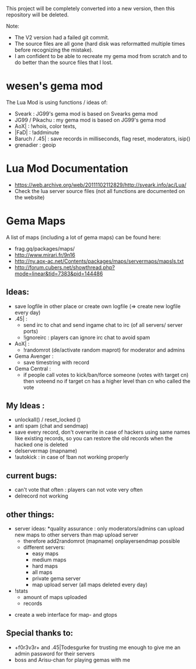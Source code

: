 This project will be completely converted into a new version, then this repository will be deleted.

Note:
* The V2 version had a failed git commit.
* The source files are all gone (hard disk was reformatted multiple times before recognizing the mistake).
* I am confident to be able to recreate my gema mod from scratch and to do better than the source files that I lost.

# wesen's gema mod

The Lua Mod is using functions / ideas of:

- Sveark : JG99's gema mod is based on Svearks gema mod
- JG99 / Pikachu	: my gema mod is based on JG99's gema mod
- AoX| : !whois, color texts, 
- |FaD|			: !addminute
- Baruch / .45|	: save records in milliseconds, flag reset, moderators, isip()
- grenadier		: geoip

# Lua Mod Documentation

* https://web.archive.org/web/20111102112829/http://sveark.info/ac/Lua/
* Check the lua server source files (not all functions are documented on the website)

# Gema Maps

A list of maps (including a lot of gema maps) can be found here:

* frag.gq/packages/maps/
* http://www.mirari.fr/9n16
* http://ny.aox-ac.net/Contents/packages/maps/servermaps/mapsls.txt
* http://forum.cubers.net/showthread.php?mode=linear&tid=7383&pid=144486


## Ideas:

- save logfile in other place or create own logfile (=> create new logfile every day)
- .45| : 
  * send irc to chat and send ingame chat to irc (of all servers/ server ports)
  * !ignoreirc : players can ignore irc chat to avoid spam
- AoX| :
  * !randomrot  (de/activate random maprot) for moderator and admins		
- Gema Avenger :
  * save timestring with record 
- Gema Central :
  * if people call votes to kick/ban/force someone (votes with target cn) then voteend no if target cn has a higher level than cn who called the vote

## My Ideas : 
- unlockall() / reset_locked ()
- anti spam (chat and sendmap)
- save every record, don't overwrite in case of hackers using same names like existing records, so you can restore the old records when the hacked one is deleted
- delservermap (mapname)
- !autokick <cn> : in case of !ban not working properly
		
## current bugs:
- can't vote that often : players can not vote very often
- delrecord not working
		
## other things:
- server ideas:
  *quality assurance : only moderators/admins can upload new maps to other servers than map upload server
	* therefore add2randomrot (mapname) onplayersendmap possible		
  * different servers:
    * easy maps
    * medium maps
    * hard maps
    * all maps
    * private gema server
    * map upload server  (all maps deleted every day)			
- !stats
  * amount of maps uploaded
  * records
* create a web interface for map- and gtops


## Special thanks to:

- +f0r3v3r+ and .45|Todesgurke for trusting me enough to give me an admin password for their servers
- boss and Arisu-chan for playing gemas with me

